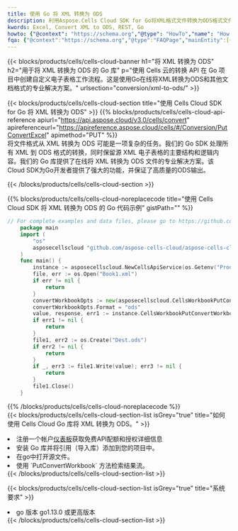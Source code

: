 ```yaml
---
title: 使用 Go 将 XML 转换为 ODS
description: 利用Aspose.Cells Cloud SDK for Go将XML格式文件转换为ODS格式文件。
kwords: Excel, Convert XML to ODS, REST, Go
howto: {"@context": "https://schema.org","@type": "HowTo","name": "How to convert XML to ODS using the Cells Cloud Go library.","description": "How to convert XML to ODS using the Cells Cloud Go library.","image": {"@type": "ImageObject"},"url": "/go/conversion/xml-to-ods/","step": [{ "@type": "HowToStep","name": "How to convert XML to ODS using the Cells Cloud Go library. step 1", "image": {"@type": "ImageObject",},"url": "/go/conversion/xml-to-ods/","text": "Register an account at <a href='https://dashboard.aspose.cloud/'>Dashboard</a> to get free API quota & authorization details",},{ "@type": "HowToStep","name": "How to convert XML to ODS using the Cells Cloud Go library. step 1", "image": {"@type": "ImageObject",},"url": "/go/conversion/xml-to-ods/","text": "Install Go library and add the reference (import the library) to your project.",},{ "@type": "HowToStep","name": "How to convert XML to ODS using the Cells Cloud Go library. step 1", "image": {"@type": "ImageObject",},"url": "/go/conversion/xml-to-ods/","text": "Open the source file in go.",},{ "@type": "HowToStep","name": "How to convert XML to ODS using the Cells Cloud Go library. step 1", "image": {"@type": "ImageObject",},"url": "/go/conversion/xml-to-ods/","text": "Use the `PutConvertWorkbook` method to retrieve the resulting stream.",}, ],"supply": {"@type": "HowToSupply","name": "document"},"tool": [{"@type": "HowToTool","name": "Goland, Visual Studio Code, Eclipse"},{"@type": "HowToTool","name": "Aspose Cells"}],"totalTime": "PT6M"}
fqa: {"@context":"https://schema.org","@type":"FAQPage","mainEntity":[{"@type":"Question","name":"Why convert file formats in C# using REST API?","acceptedAnswer":{"@type":"Answer","text":"Documents are encoded in many ways, and some files may be incompatible with the software you use. To open and read such files, just convert them to appropriate file formats.<br/><ol><li>Install .NET SDK and add the reference (import the library) to your project.</li><li>Open the source file in C# using REST API.</li><li>Call the PutConvertWorkbookRequest() method, passing an output filename with required extension.</li><li>Get the result of conversion as a separate file.</li></ol>"}},{"@type":"Question","name":"What file formats can I convert with your C# library?","acceptedAnswer":{"@type":"Answer","text":"We support a variety of file formats for conversion using .NET library, including XLSX, Excel, xls , PDF, CSV, HTML, Markdown, XML, PNG, JPG, TIFF, Json, TXT and many more."}},{"@type":"Question","name":"What is the maximum allowed file size for conversion using this .NET library?","acceptedAnswer":{"@type":"Answer","text":"There are no file size limits for format conversions using .NET library."}}]}
---
```

{{< blocks/products/cells/cells-cloud-banner h1="将 XML 转换为 ODS" h2="用于将 XML 转换为 ODS 的 Go 库" p="使用 Cells 云的转换 API 在 Go 项目中创建自定义电子表格工作流程。这是使用Go在线将XML转换为ODS和其他文档格式的专业解决方案。" urlsection="conversion/xml-to-ods/" >}}

{{< blocks/products/cells/cells-cloud-section title="使用 Cells Cloud SDK for Go 将 XML 转换为 ODS" >}}
{{% blocks/products/cells/cells-cloud-api-reference apiurl="https://api.aspose.cloud/v3.0/cells/convert" apireferenceurl="https://apireference.aspose.cloud/cells/#/Conversion/PutConvertExcel" apimethod="PUT" %}}
<br/>
将文件格式从 XML 转换为 ODS 可能是一项复杂的任务。我们的 Go SDK 处理所有 XML 到 ODS 格式的转换，同时保留源 XML 电子表格的主要结构和逻辑内容。我们的 Go 库提供了在线将 XML 转换为 ODS 文件的专业解决方案。该Cloud SDK为Go开发者提供了强大的功能，并保证了高质量的ODS输出。

{{< /blocks/products/cells/cells-cloud-section >}}

{{% blocks/products/cells/cells-cloud-noreplacecode title="使用 Cells Cloud SDK 将 XML 转换为 ODS 的 Go 代码示例" gistPath="" %}}
 
```go
// For complete examples and data files, please go to https://github.com/aspose-cells-cloud/aspose-cells-cloud-go/
    package main
    import (
	    "os"
	    asposecellscloud "github.com/aspose-cells-cloud/aspose-cells-cloud-go/v22"
    )
    func main() {
	    instance := asposecellscloud.NewCellsApiService(os.Getenv("ProductClientId"), os.Getenv("ProductClientSecret"))
	    file, err := os.Open("Book1.xml")
	    if err != nil {
		    return
	    }
	    convertWorkbookOpts := new(asposecellscloud.CellsWorkbookPutConvertWorkbookOpts)
	    convertWorkbookOpts.Format = "ods"
	    value, response, err1 := instance.CellsWorkbookPutConvertWorkbook(file, convertWorkbookOpts)
	    if err1 != nil {
		    return
	    }
	    file1, err2 := os.Create("Dest.ods")
	    if err2 != nil {
		    return
	    }
	    if _, err3 := file1.Write(value); err3 != nil {
		    return
	    }
	    file1.Close()
    }
```
 
{{% /blocks/products/cells/cells-cloud-noreplacecode %}}
<br/>
{{< blocks/products/cells/cells-cloud-section-list isGrey="true" title="如何使用 Cells Cloud Go 库将 XML 转换为 ODS。" >}}
<li>注册一个帐户<a href="https://dashboard.aspose.cloud/">仪表板</a>获取免费API配额和授权详细信息</li>
<li>安装 Go 库并将引用（导入库）添加到您的项目中。</li>
<li>在go中打开源文件。</li>
<li>使用 `PutConvertWorkbook` 方法检索结果流。</li>
{{< /blocks/products/cells/cells-cloud-section-list >}}

{{< blocks/products/cells/cells-cloud-section-list isGrey="true" title="系统要求" >}}
<li>go 版本 go1.13.0 或更高版本</li>
{{< /blocks/products/cells/cells-cloud-section-list >}}
